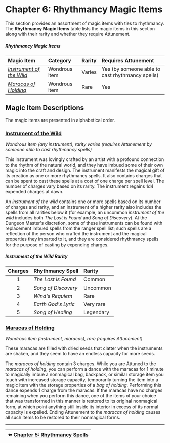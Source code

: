 # Chapter 6: Rhythmancy Magic Items

This section provides an assortment of magic items with ties to rhythmancy. The **Rhythmancy Magic Items** table lists the magic items in this section along with their rarity and whether they require Attunement.

##### Rhythmancy Magic Items
| Magic Item | Category | Rarity | Requires Attunement |
|:-|:-|:-|:-|
| _[Instrument of the Wild](#instrument-of-the-wild)_ | Wondrous item | Varies | Yes (by someone able to cast rhythmancy spells) |
| _[Maracas of Holding](#maracas-of-holding)_ | Wondrous item | Rare | Yes |

## Magic Item Descriptions

The magic items are presented in alphabetical order.

### [Instrument of the Wild](https://github.com/mpanighetti/dnd5e-magic-items/blob/main/wondrous-items/instrument-of-the-wild.md)

_Wondrous item (any instrument), rarity varies (requires Attunement by someone able to cast rhythmancy spells)_

This instrument was lovingly crafted by an artist with a profound connection to the rhythm of the natural world, and they have imbued some of their own magic into the craft and design. The instrument manifests the magical gift of its creation as one or more rhythmancy spells. It also contains charges that can be spent to cast these spells at a cost of one charge per spell level. The number of charges vary based on its rarity. The instrument regains 1d4 expended charges at dawn.

An _instrument of the wild_ contains one or more spells based on its number of charges and rarity, and an instrument of a higher rarity also includes the spells from all rarities below it (for example, an uncommon _instrument of the wild_ includes both _The Lost is Found_ and _Song of Discovery_). At the Dungeon Master's discretion, some of these instruments can be found with replacement imbued spells from the ranger spell list; such spells are a reflection of the person who crafted the instrument and the magical properties they imparted to it, and they are considered rhythmancy spells for the purpose of casting by expending charges.

##### Instrument of the Wild Rarity
| Charges | Rhythmancy Spell | Rarity |
|:-:|:-|:-|
| 1 | _The Lost is Found_ | Common |
| 2 | _Song of Discovery_ | Uncommon |
| 3 | _Wind's Requiem_ | Rare |
| 4 | _Earth God's Lyric_ | Very rare |
| 5 | _Song of Healing_ | Legendary |

### [Maracas of Holding](https://github.com/mpanighetti/dnd5e-magic-items/blob/main/wondrous-items/maracas-of-holding.md)

_Wondrous item (instrument, maracas), rare (requires Attunement)_

These maracas are filled with dried seeds that clatter when the instruments are shaken, and they seem to have an endless capacity for more seeds.

The _maracas of holding_ contain 3 charges. While you are Attuned to the _maracas of holding_, you can perform a dance with the maracas for 1 minute to magically imbue a nonmagical bag, backpack, or similar storage item you touch with increased storage capacity, temporarily turning the item into a magic item with the storage properties of a _bag of holding_. Performing this dance expends 1 charge from the maracas. If the maracas have no charges remaining when you perform this dance, one of the items of your choice that was transformed in this manner is restored to its original nonmagical form, at which point anything still inside its interior in excess of its normal capacity is expelled. Ending Attunement to the _maracas of holding_ causes all such items to be restored to their nonmagical forms.

---

| ⬅️ [Chapter 5: Rhythmancy Spells](ch-5-rhythmancy-spells.md) |
|:-|
